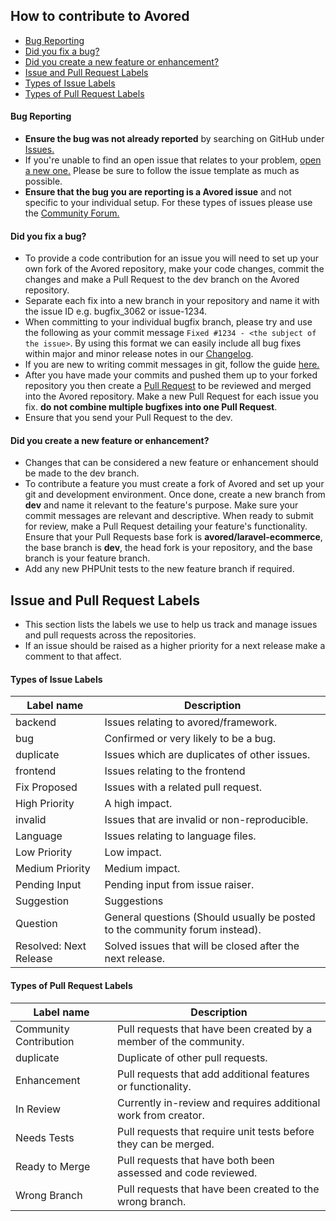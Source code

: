 ## How to contribute to Avored
- [Bug Reporting](#bug-reporting)
- [Did you fix a bug?](#Did-you-fix-a-bug)
- [Did you create a new feature or enhancement?](#did-you-create-a-new-feature-or-enhancement)
- [Issue and Pull Request Labels](#Issue-and-Pull-Request-Labels)
- [Types of Issue Labels](#Types-of-Issue-Labels)
- [Types of Pull Request Labels](#Types-of-Pull-Request-Labels)

#### **Bug Reporting**
* **Ensure the bug was not already reported** by searching on GitHub under [Issues.](https://github.com/avored/laravel-ecommerce/issues)
* If you're unable to find an open issue that relates to your problem, [open a new one.](https://github.com/avored/laravel-ecommerce/issues/new) Please be sure to follow the issue template as much as possible.
* **Ensure that the bug you are reporting is a Avored issue** and not specific to your individual setup. For these types of issues please use the [Community Forum.](https://www.avored.com/discussion)

#### **Did you fix a bug?**

* To provide a code contribution for an issue you will need to set up your own fork of the Avored repository, make your code changes, commit the changes and make a Pull Request to the dev branch on the Avored repository. 
* Separate each fix into a new branch in your repository and name it with the issue ID e.g. bugfix_3062 or issue-1234.
* When committing to your individual bugfix branch, please try and use the following as your commit message 
```Fixed #1234 - <the subject of the issue>```. By using this format we can easily include all bug fixes within major and minor release notes in our [Changelog](CHANGELOG.md).
* If you are new to writing commit messages in git, follow the guide [here.](http://chris.beams.io/posts/git-commit/#seven-rules)
* After you have made your commits and pushed them up to your forked repository you then create a [Pull Request](https://help.github.com/articles/about-pull-requests/) to be reviewed and merged into the Avored repository. Make a new Pull Request for each issue you fix.    **do not combine multiple bugfixes into one Pull Request**.
* Ensure that you send your Pull Request to the dev.


#### **Did you create a new feature or enhancement?**

* Changes that can be considered a new feature or enhancement should be made to the dev branch.
* To contribute a feature you must create a fork of Avored and set up your git and development environment.
  Once done, create a new branch from **dev** and name it relevant to the feature's purpose.
  Make sure your commit messages are relevant and descriptive. When ready to submit for review, make a Pull Request detailing your feature's functionality.
  Ensure that your Pull Requests base fork is **avored/laravel-ecommerce**, the base branch is **dev**, the head fork is your repository, and the base branch is your feature branch.
* Add any new PHPUnit tests to the new feature branch if required.

## Issue and Pull Request Labels

* This section lists the labels we use to help us track and manage issues and pull requests across the repositories.
* If an issue should be raised as a higher priority for a next release make a comment to that affect. 

#### Types of Issue Labels

| Label name               | Description                                                                  |
| -------------------------|  --------------------------------------------------------------------------- |
| backend                  | Issues relating to avored/framework.                                         |
| bug                      | Confirmed or very likely to be a bug.                                        |
| duplicate                | Issues which are duplicates of other issues.                                 |
| frontend                 | Issues relating to the frontend                                              |
| Fix Proposed             | Issues with a related pull request.                                          |
| High Priority            | A high impact.                                                               |
| invalid                  | Issues that are invalid or non-reproducible.                                 |
| Language                 | Issues relating to language files.                                           |
| Low Priority             | Low impact.                                                                  |
| Medium Priority          | Medium impact.                                                               |
| Pending Input            | Pending input from issue raiser.                                             |
| Suggestion               | Suggestions                                                                  |
| Question                 | General questions (Should usually be posted to the community forum instead). |
| Resolved: Next Release   | Solved issues that will be closed after the next release.                    |

#### Types of Pull Request Labels

| Label name             | Description                                                        |
| ---------------------- | ------------------------------------------------------------------ |
| Community Contribution | Pull requests that have been created by a member of the community. |
| duplicate              | Duplicate of other pull requests.                                  |
| Enhancement            | Pull requests that add additional features or functionality.       |
| In Review              | Currently in-review and requires additional work from creator.     |
| Needs Tests            | Pull requests that require unit tests before they can be merged.  |
| Ready to Merge         | Pull requests that have both been assessed and code reviewed.      |
| Wrong Branch           | Pull requests that have been created to the wrong branch.          |